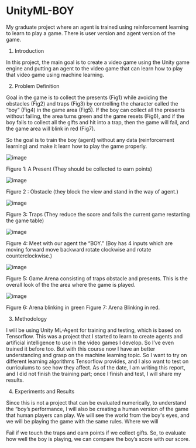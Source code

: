 # UnityML-BOY
 My graduate project where an agent is trained using reinforcement learning to learn to play a game. There is user version and agent version of the game.

1. Introduction

In this project, the main goal is to create a video game using the Unity game engine
and putting an agent to the video game that can learn how to play that video game
using machine learning.

2. Problem Definition

Goal in the game is to collect the presents (Fig1) while avoiding the obstacles (Fig2)
and traps (Fig3) by controlling the character called the “boy” (Fig4) in the game area
(Fig5). If the boy can collect all the presents without failing, the area turns green and
the game resets (Fig6), and if the boy fails to collect all the gifts and hit into a trap, then
the game will fail, and the game area will blink in red (Fig7).

So the goal is to train the boy (agent) without any data (reinforcement learning) and
make it learn how to play the game properly.

![image](https://user-images.githubusercontent.com/61790422/123057130-4826ce00-d410-11eb-93ba-ea8e54740876.png)

Figure 1: A Present (They should be collected to earn points)

![image](https://user-images.githubusercontent.com/61790422/123057065-38a78500-d410-11eb-8f18-536e54fcdb18.png)

Figure 2 : Obstacle (they block the view and stand in the way of agent.)

![image](https://user-images.githubusercontent.com/61790422/123057274-68568d00-d410-11eb-8eb8-9a1c5c24bd9e.png)

Figure 3: Traps (They reduce the score and fails the current game restarting the game table)

![image](https://user-images.githubusercontent.com/61790422/123057338-760c1280-d410-11eb-93ab-b69e83c1eeb8.png)

Figure 4: Meet with our agent the “BOY.” (Boy has 4 inputs which are moving forward move backward rotate clockwise and rotate counterclockwise.)

![image](https://user-images.githubusercontent.com/61790422/123057376-7efce400-d410-11eb-8ad0-784cdb4000d2.png)

Figure 5: Game Arena consisting of traps obstacle and presents. This is the overall look of the the area where the game is played.

![image](https://user-images.githubusercontent.com/61790422/123057425-88864c00-d410-11eb-895c-d1a8e5c25400.png)

Figure 6: Arena blinking in green Figure 7: Arena Blinking in red.

3. Methodology

I will be using Unity ML-Agent for training and testing, which is based on Tensorflow.
This was a project that I started to learn to create agents and artificial
intelligence to use in the video games I develop. So I’ve even trained it before too. But
with this course now I have an better understanding and grasp on the machine
learning topic. So I want to try on different learning algorithms Tensorflow provides, and I also want to test on curriculums to see how they affect. As of the
date, I am writing this report, and I did not finish the training part; once I finish and test, I
will share my results.

4. Experiments and Results

Since this is not a project that can be evaluated numerically, to understand the “boy’s performance, I will also be creating a human version of
the game that human players can play. We will see the world from
the boy's eyes, and we will be playing the game with the same rules. Where we will


Fail if we touch the traps and earn points if we collect gifts. So, to evaluate
how well the boy is playing, we can compare the boy’s score with our score.



